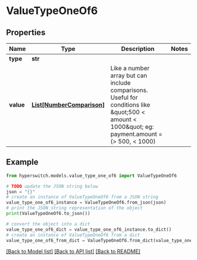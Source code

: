 # ValueTypeOneOf6


## Properties

Name | Type | Description | Notes
------------ | ------------- | ------------- | -------------
**type** | **str** |  | 
**value** | [**List[NumberComparison]**](NumberComparison.md) | Like a number array but can include comparisons. Useful for conditions like \&quot;500 &lt; amount &lt; 1000\&quot; eg: payment.amount &#x3D; (&gt; 500, &lt; 1000) | 

## Example

```python
from hyperswitch.models.value_type_one_of6 import ValueTypeOneOf6

# TODO update the JSON string below
json = "{}"
# create an instance of ValueTypeOneOf6 from a JSON string
value_type_one_of6_instance = ValueTypeOneOf6.from_json(json)
# print the JSON string representation of the object
print(ValueTypeOneOf6.to_json())

# convert the object into a dict
value_type_one_of6_dict = value_type_one_of6_instance.to_dict()
# create an instance of ValueTypeOneOf6 from a dict
value_type_one_of6_from_dict = ValueTypeOneOf6.from_dict(value_type_one_of6_dict)
```
[[Back to Model list]](../README.md#documentation-for-models) [[Back to API list]](../README.md#documentation-for-api-endpoints) [[Back to README]](../README.md)


